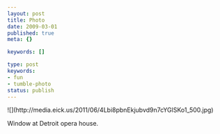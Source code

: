 ```yaml
---
layout: post
title: Photo
date: 2009-03-01
published: true
meta: {}

keywords: []

type: post
keywords:
- fun
- tumble-photo
status: publish
---
```

<div class="figure">            ![](http://media.eick.us/2011/06/4Lbi8pbnEkjubvd9n7cYGlSKo1_500.jpg)        </div>

Window at Detroit opera house.

